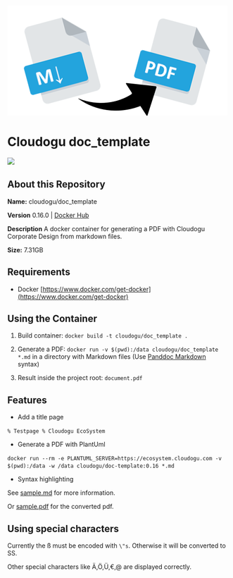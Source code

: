 ![logo](resources/images/markdown-pdf.png)
# Cloudogu doc_template
[![](https://images.microbadger.com/badges/image/cloudogu/doc_template.svg)](https://hub.docker.com/r/cloudogu/doc_template/)

## About this Repository
**Name:** cloudogu/doc_template

**Version** 0.16.0 | [Docker Hub](https://hub.docker.com/r/cloudogu/doc_template/tags/)

**Description** A docker container for generating a PDF with Cloudogu Corporate Design from markdown files.

**Size:** 7.31GB

## Requirements
-  Docker [https://www.docker.com/get-docker](https://www.docker.com/get-docker)

## Using the Container

1. Build container: `docker build -t cloudogu/doc_template .`

2. Generate a PDF: `docker run -v $(pwd):/data cloudogu/doc_template *.md` in a directory with Markdown files (Use [Panddoc Markdown](http://pandoc.org/MANUAL.html#pandocs-markdown) syntax)

3. Result inside the project root: `document.pdf`


## Features

- Add a title page

`% Testpage
 % Cloudogu EcoSystem`


- Generate a PDF with PlantUml

`docker run --rm -e PLANTUML_SERVER=https://ecosystem.cloudogu.com -v $(pwd):/data -w /data cloudogu/doc-template:0.16 *.md
`

- Syntax highlighting

See [sample.md](resources/sample/sample.md) for more information.

Or [sample.pdf](resources/sample/sample.pdf) for the converted pdf.

## Using special characters

Currently the ß must be encoded with `\"s`.
Otherwise it will be converted to SS.

Other special characters like Ä,Ö,Ü,€,@ are displayed correctly.
